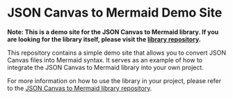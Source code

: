 # JSON Canvas to Mermaid Demo Site

**Note: This is a demo site for the JSON Canvas to Mermaid library. If you are looking for the library itself, please visit the [library repository](https://github.com/alexwiench/JSON-Canvas-To-Mermaid).**

This repository contains a simple demo site that allows you to convert JSON Canvas files into Mermaid syntax. It serves as an example of how to integrate the JSON Canvas to Mermaid library into your own project.

For more information on how to use the library in your project, please refer to the [JSON Canvas to Mermaid library repository](https://github.com/alexwiench/JSON-Canvas-To-Mermaid).
